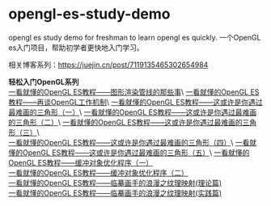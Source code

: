 # opengl-es-study-demo
opengl es study demo for freshman to learn opengl es quickly.
一个OpenGL es入门项目，帮助初学者更快地入门学习。

相关博客系列：https://juejin.cn/post/7119135465302654984

**轻松入门OpenGL系列**\
[一看就懂的OpenGL ES教程——图形渲染管线的那些事](https://juejin.cn/post/7119135465302654984 "https://juejin.cn/post/7119135465302654984")\
[一看就懂的OpenGL ES教程——再谈OpenGL工作机制](https://juejin.cn/post/7121525553491869703 "https://juejin.cn/post/7121525553491869703")\
[一看就懂的OpenGL ES教程——这或许是你遇过最难画的三角形（一）](https://juejin.cn/post/7125449091563126792 "https://juejin.cn/post/7125449091563126792")\
[一看就懂的OpenGL ES教程——这或许是你遇过最难画的三角形（二）](https://juejin.cn/post/7134356782452834334/ "https://juejin.cn/post/7134356782452834334/")\
[一看就懂的OpenGL ES教程——这或许是你遇过最难画的三角形（三）](https://juejin.cn/post/7143614036046217230 "https://juejin.cn/post/7143614036046217230")\
[一看就懂的OpenGL ES教程——这或许是你遇过最难画的三角形（四）](https://juejin.cn/post/7144335420644392991 "https://juejin.cn/post/7144335420644392991")\
[一看就懂的OpenGL ES教程——这或许是你遇过最难画的三角形（五）](https://juejin.cn/post/7145094035521470500 "https://juejin.cn/post/7145094035521470500")\
[一看就懂的OpenGL ES教程——缓冲对象优化程序（一）](https://juejin.cn/post/7147144845038419999/ "https://juejin.cn/post/7147144845038419999/")  
[一看就懂的OpenGL ES教程——缓冲对象优化程序（二）](https://juejin.cn/post/7149775557398364167)  
[一看就懂的OpenGL ES教程——临摹画手的浪漫之纹理映射(理论篇)](https://juejin.cn/post/7150869291208802341)  
[一看就懂的OpenGL ES教程——临摹画手的浪漫之纹理映射(实践篇)](https://juejin.cn/post/7155040552353234951)
